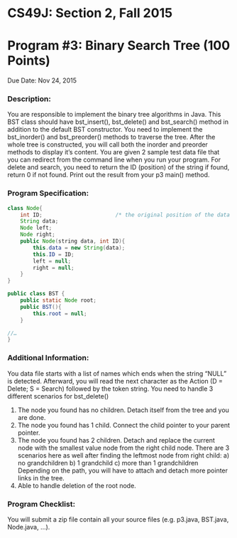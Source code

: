 # CS49J:	Section 2, Fall 2015
# Program #3:	Binary Search Tree (100 Points)
Due Date:	Nov 24, 2015

### Description:

You are responsible to implement the binary tree algorithms in Java.  This BST class should have bst_insert(), bst_delete() and bst_search() method in addition to the default BST constructor.  You need to implement the bst_inorder() and bst_preorder() methods to traverse the tree.  After the whole tree is constructed, you will call both the inorder and preorder methods to display it’s content.  You are given 2 sample test data file that you can redirect from the command line when you run your program.  For delete and search, you need to return the ID (position) of the string if found, return 0 if not found.  Print out the result from your p3 main() method.

### Program Specification:

```java
class Node{
	int ID;                       /* the original position of the data starting from 1 */
	String data;
	Node left;
	Node right;
	public Node(string data, int ID){
		this.data = new String(data);
		this.ID = ID;
		left = null;
		right = null;
	}
}

public class BST {
	public static Node root;
	public BST(){
		this.root = null;
	}

//…
}
```

### Additional Information:

You data file starts with a list of names which ends when the string “NULL” is detected.  Afterward, you will read the next character as the Action (D = Delete; S = Search) followed by the token string.
You need to handle 3 different scenarios for bst_delete()
1.  The node you found has no children.
     Detach itself from the tree and you are done.
2.  The node you found has 1 child.
     Connect the child pointer to your parent pointer.
3.  The node you found has 2 children.
     Detach and replace the current node with the smallest value node from the right child node.
     There are 3 scenarios here as well after finding the leftmost node from right child:
     a) no grandchildren
     b) 1 grandchild
     c) more than 1 grandchildren
     Depending on the path, you will have to attach and detach more pointer links in the tree.
4.  Able to handle deletion of the root node.

### Program Checklist:

You will submit a zip file contain all your source files (e.g. p3.java, BST.java, Node.java, …).
